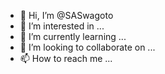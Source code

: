 - 👋 Hi, I’m @SASwagoto
- 👀 I’m interested in ...
- 🌱 I’m currently learning ...
- 💞️ I’m looking to collaborate on ...
- 📫 How to reach me ...

<!---
SASwagoto/SASwagoto is a ✨ special ✨ repository because its `README.md` (this file) appears on your GitHub profile.
You can click the Preview link to take a look at your changes.
--->
